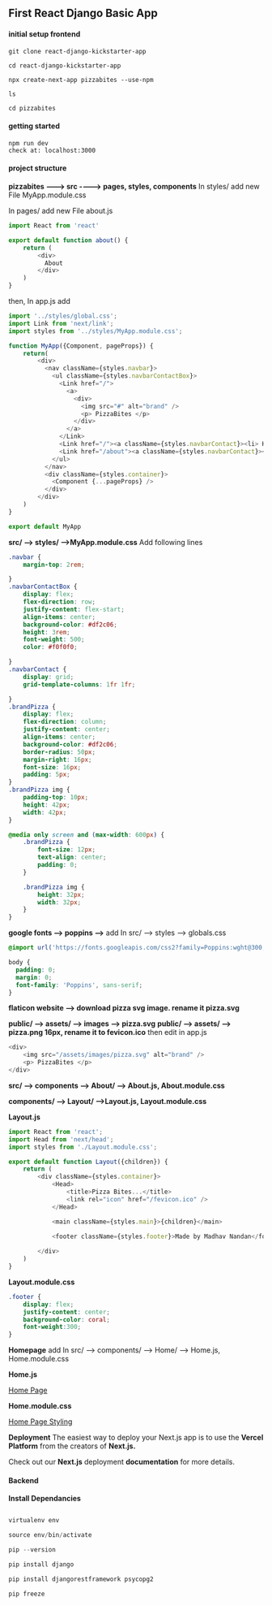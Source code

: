 ## First React Django Basic App

#### initial setup frontend
```
git clone react-django-kickstarter-app

cd react-django-kickstarter-app

npx create-next-app pizzabites --use-npm

ls

cd pizzabites
```
#### getting started
```
npm run dev
check at: localhost:3000
```
#### project structure

**pizzabites ---> src ----> pages, styles, components**
In styles/ add new File MyApp.module.css

In pages/ add new File about.js
```js
import React from 'react'

export default function about() {
    return (
        <div>
          About
        </div>
    )
}
```

then, In app.js add 
```js
import '../styles/global.css';
import Link from 'next/link';
import styles from '../styles/MyApp.module.css';

function MyApp({Component, pageProps}) {
    return(
        <div>
          <nav className={styles.navbar}> 
            <ul className={styles.navbarContactBox}> 
              <Link href="/">
                <a>
                  <div>
                    <img src="#" alt="brand" />
                    <p> PizzaBites </p>
                  </div>
                </a>
              </Link>
              <Link href="/"><a className={styles.navbarContact}><li> Home</li></a></Link>
              <Link href="/about"><a className={styles.navbarContact}><li> About</li></a></Link>
            </ul>
          </nav>
          <div className={styles.container}>
            <Component {...pageProps} />
          </div>
        </div>
    )
}

export default MyApp
```
**src/ --> styles/ -->MyApp.module.css** 
Add following lines

```css
.navbar {
    margin-top: 2rem;

}
.navbarContactBox {
    display: flex;
    flex-direction: row;
    justify-content: flex-start;
    align-items: center;
    background-color: #df2c06;
    height: 3rem;
    font-weight: 500;
    color: #f0f0f0;

}
.navbarContact {
    display: grid;
    grid-template-columns: 1fr 1fr;

}
.brandPizza {
    display: flex;
    flex-direction: column;
    justify-content: center;
    align-items: center;
    background-color: #df2c06;
    border-radius: 50px;
    margin-right: 16px;
    font-size: 16px;
    padding: 5px;
}
.brandPizza img {
    padding-top: 10px;
    height: 42px;
    width: 42px;
}

@media only screen and (max-width: 600px) {
    .brandPizza {
        font-size: 12px;
        text-align: center;
        padding: 0;
    }

    .brandPizza img {
        height: 32px;
        width: 32px;
    }
}

```

**google fonts --> poppins -->**
add In src/ --> styles --> globals.css

```css
@import url('https://fonts.googleapis.com/css2?family=Poppins:wght@300;500;700&display=swap');

body {
  padding: 0;
  margin: 0;
  font-family: 'Poppins', sans-serif;
}

```

**flaticon website --> download pizza svg image. rename it pizza.svg**

**public/ --> assets/ --> images --> pizza.svg**
**public/ --> assets/ --> pizza.png 16px, rename it to fevicon.ico**
then edit in app.js
```js
<div>
    <img src="/assets/images/pizza.svg" alt="brand" />
    <p> PizzaBites </p>
</div>

```
**src/ --> components --> About/ --> About.js, About.module.css**

**components/ --> Layout/ -->Layout.js, Layout.module.css** 

__Layout.js__
```js
import React from 'react';
import Head from 'next/head';
import styles from './Layout.module.css';

export default function Layout({children}) {
    return (
        <div className={styles.container}>
            <Head>
                <title>Pizza Bites...</title>
                <link rel="icon" href="/fevicon.ico" />
            </Head>

            <main className={styles.main}>{children}</main>

            <footer className={styles.footer}>Made by Madhav Nandan</footer>
            
        </div>
    )
}

```

__Layout.module.css__
```css
.footer {
    display: flex;
    justify-content: center;
    background-color: coral;
    font-weight:300;
}
```
**Homepage**
add In src/ --> components/ --> Home/ --> Home.js, Home.module.css

__Home.js__

[Home Page](https://github.com/madhav06/react_django_kickstarter_app/blob/master/pizzabites/src/components/Home/Home.js)

__Home.module.css__

[Home Page Styling](https://github.com/madhav06/react_django_kickstarter_app/blob/master/pizzabites/src/components/Home/Home.module.css)
  
**Deployment**
The easiest way to deploy your Next.js app is to use the __Vercel Platform__ from the creators of __Next.js.__

Check out our __Next.js__ deployment __documentation__ for more details.

#### Backend

**Install Dependancies**
```js

virtualenv env

source env/bin/activate

pip --version

pip install django

pip install djangorestframework psycopg2 

pip freeze
```



    
  



